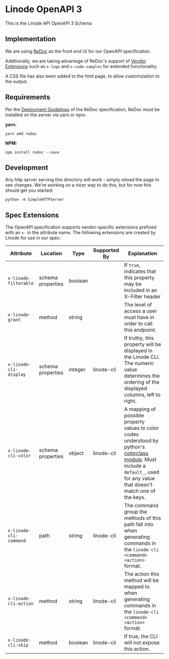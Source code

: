 # Linode OpenAPI 3

This is the Linode API OpenAPI 3 Schema

## Implementation

We are using [ReDoc](https://github.com/Rebilly/ReDoc) as the front end
UI for our OpenAPI specification.

Additionally, we are taking advantage of ReDoc's support of
[Vendor Extensions](https://github.com/Rebilly/ReDoc/blob/master/docs/redoc-vendor-extensions.md)
such as `x-logo` and `x-code-samples` for extended functionality.

A CSS file has also been added to the html page, to allow customization to the
output.

## Requirements

Per the [Deployment
Guidelines](https://github.com/Rebilly/ReDoc#deployment) of the ReDoc
specification, ReDoc must be installed on the server via yarn or npm.

**yarn:**
```
yarn add redoc
```

**NPM:**
```
npm install redoc --save
```

## Development

Any http server serving this directory will work - simply reload the page to
see changes.  We're working on a nicer way to do this, but for now this should
get you started:

```shell
python -m SimpleHTTPServer
```

## Spec Extensions

The OpenAPI specification supports vendor-specific extensions prefixed with an
`x-` in the attribute name.  The following extensions are created by Linode for
use in our spec:

Attribute | Location | Type | Supported By | Explanation
---|---|---|---|---
`x-linode-filterable` | schema properties | boolean | | If `true`, indicates that this property may be included in an X-Filter header
`x-linode-grant` | method | string | | The level of access a user must have in order to call this endpoint.
`x-linode-cli-display` | schema properties | integer | linode-cli | If truthy, this property will be displayed in the Linode CLI.  The numeric value determines the ordering of the displayed columns, left to right.
`x-linode-cli-color` | schema properties | object | linode-cli | A mapping of possible property values to color codes understood by python's [colorclass module](https://pypi.python.org/pypi/colorclass).  Must include a `default_`, used for any value that doesn't match one of the keys.
`x-linode-cli-command` | path | string | linode-cli | The command group the methods of this path fall into when generating commands in the `linode-cli <command> <action>` format.
`x-linode-cli-action` | method | string | linode-cli | The action this method will be mapped to when generating commands in the `linode-cli <command> <action>` format.
`x-linode-cli-skip` | method | boolean | linode-cli | If true, the CLI will not expose this action.
